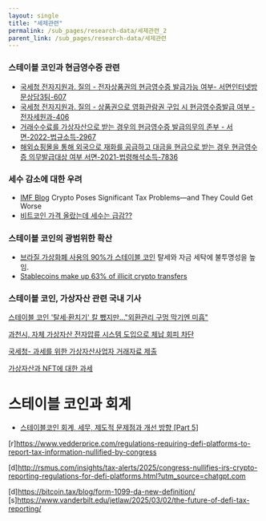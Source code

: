 ```yaml
---
layout: single
title: "세제관련"
permalink: /sub_pages/research-data/세제관련_2
parent_link: /sub_pages/research-data/세제관련
---
```


### 스테이블 코인과 현금영수증 관련

- [국세청 전자지원과. 질의 - 전자상품권의 현금영수증 발급가능 여부- 서면인터넷방문상담3팀-607](https://taxlaw.nts.go.kr/qt/USEQTA002P.do?ntstDcmId=010000000000011365)
- [국세청 전자지원과. 질의 - 상품권으로 영화관람권 구입 시 현금영수증발급 여부 - 전자세원과-406](https://taxlaw.nts.go.kr/qt/USEQTA002P.do?ntstDcmId=010000000000077737)
- [거래수수료를 가상자산으로 받는 경우의 현금영수증 발급의무의 존부 - 서면-2022-법규소득-2967](https://taxlaw.nts.go.kr/qt/USEQTA002P.do?ntstDcmId=010000000000554865&query=%EC%84%9C%EB%A9%B4-2022-%EB%B2%95%EA%B7%9C%EC%86%8C%EB%93%9D-2967)
- [해외쇼핑몰을 통해 외국으로 재화를 공급하고 대금을 현금으로 받는 경우 현금영수증 의무발급대상 여부 서면-2021-법령해석소득-7836](https://taxlaw.nts.go.kr/qt/USEQTA002P.do?ntstDcmId=010000000000515605&query=%EC%84%9C%EB%A9%B4-2021-%EB%B2%95%EB%A0%B9%ED%95%B4%EC%84%9D%EC%86%8C%EB%93%9D-7836)

### 세수 감소에 대한 우려

- [IMF Blog](https://www.imf.org/en/Blogs/Articles/2023/07/05/crypto-poses-significant-tax-problems-and-they-could-get-worse) Crypto Poses Significant Tax Problems—and They Could Get Worse
- [비트코인 가격 올랐는데 세수는 급감?? ](https://www.binance.com/en/square/post/3178304781889)

### 스테이블 코인의 광범위한 확산

- [브라질 가상화폐 사용의 90%가 스테이블 코인](https://www.reuters.com/technology/brazils-galipolo-sees-surge-crypto-use-says-90-flow-tied-stablecoins-2025-02-06) 탈세와 자금 세탁에 불투명성을 높임.
- [Stablecoins make up 63% of illicit crypto transfers](https://cointelegraph.com/news/fatf-stablecoin-warning-not-anti-crypto-chainalysis-asset-reality)

### 스테이블 코인, 가상자산 관련 국내 기사
[스테이블 코인 '탈세·환치기' 칼 뺐지만…"외환관리 구멍 막기엔 미흡"](https://www.hankyung.com/article/2024102599211)

[과천시, 자체 가상자산 전자압류 시스템 도입으로 체납 회피 차단](https://www.gccity.go.kr/portal/newsList/view.do?mId=0301140000&idx=896)

[국세청- 과세를 위한 가상자산사업자 거래자료 제출](https://www.nts.go.kr/nts/cm/cntnts/cntntsView.do?mi=40372&cntntsId=238937)

[가상자산과 NFT에 대한 과세](https://www.lawtimes.co.kr/LawFirm-NewsLetter/187865) 





# 스테이블 코인과 회계
- [스테이블코인 회계, 세무, 제도적 문제점과 개선 방향 \[Part 5\] ](https://4pillars.io/ko/articles/part5-accounting-taxation-and-regulatory-challenges-of-stablecoins)

[r]https://www.vedderprice.com/regulations-requiring-defi-platforms-to-report-tax-information-nullified-by-congress

[d]http://rsmus.com/insights/tax-alerts/2025/congress-nullifies-irs-crypto-reporting-regulations-for-defi-platforms.html?utm_source=chatgpt.com

[d]https://bitcoin.tax/blog/form-1099-da-new-definition/
[s]https://www.vanderbilt.edu/jetlaw/2025/03/02/the-future-of-defi-tax-reporting/

